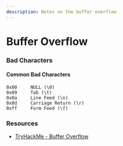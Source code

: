 ```yaml
---
description: Notes on the buffer overflow
---
```


# Buffer Overflow

### Bad Characters

#### Common Bad Characters

```
0x00     NULL (\0)
0x09     Tab (\t)
0x0a     Line Feed (\n)
0x0d     Carriage Return (\r)
0xff     Form Feed (\f)
```

### Resources

* [TryHackMe - Buffer Overflow](https://tryhackme.com/room/bufferoverflowprep)
